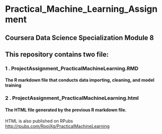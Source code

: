 # Practical_Machine_Learning_Assignment
## Coursera Data Science Specialization Module 8

## This repository contains two file:
### 1 .  ProjectAssignment_PracticalMachineLearning.RMD
####      The R markdown file that conducts data importing, cleaning, and model training 
### 2 .  ProjectAssignment_PracticalMachineLearning.html
####      The HTML file generated by the previous R markdown file.

HTML is also published on RPubs
http://rpubs.com/RooiXg/PracticalMachineLearning
